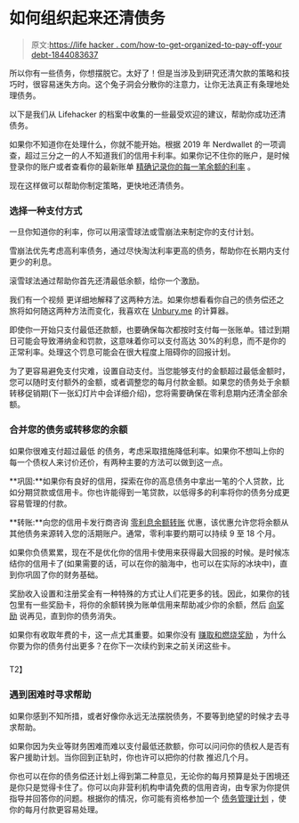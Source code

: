 # 如何组织起来还清债务

> 原文:[https://life hacker . com/how-to-get-organized-to-pay-off-your debt-1844083637](https://lifehacker.com/how-to-get-organized-to-pay-off-your-debt-1844083637)

所以你有一些债务，你想摆脱它。太好了！但是当涉及到研究还清欠款的策略和技巧时，很容易迷失方向。这个兔子洞会分散你的注意力，让你无法真正有条理地处理债务。

以下是我们从 Lifehacker 的档案中收集的一些最受欢迎的建议，帮助你成功还清债务。

如果你不知道你在处理什么，你就不能开始。根据 2019 年 Nerdwallet 的一项调查，超过三分之一的人不知道我们的信用卡利率。如果你记不住你的账户，是时候登录你的账户或者查看你的最新账单 [精确记录你的每一笔余额的利率](https://twocents.lifehacker.com/you-probably-dont-know-your-credit-cards-interest-rate-1837472684) 。

现在这样做可以帮助你制定策略，更快地还清债务。

### 选择一种支付方式

一旦你知道你的利率，你可以用滚雪球法或雪崩法来制定你的支付计划。

雪崩法优先考虑高利率债务，通过尽快淘汰利率更高的债务，帮助你在长期内支付更少的利息。

滚雪球法通过帮助你首先还清最低余额，给你一个激励。

我们有一个视频 更详细地解释了这两种方法。如果你想看看你自己的债务偿还之旅将如何随这两种方法而变化，我喜欢在 [Unbury.me](https://unbury.me/) 的计算器。

即使你一开始只支付最低还款额，也要确保每次都按时支付每一张账单。错过到期日可能会导致滞纳金和罚款，这意味着你可以支付高达 30%的利息，而不是你的正常利率。处理这个罚息可能会在很大程度上阻碍你的回报计划。

为了更容易避免支付灾难，设置自动支付。当您能够支付的金额超过最低金额时，您可以随时支付额外的金额，或者调整您的每月付款金额。如果您的债务处于余额转移促销期(下一张幻灯片中会详细介绍)，您将需要确保在零利息期内还清全部余额。

### **合并您的债务或转移您的余额**

如果你很难支付超过最低 的债务，考虑采取措施降低利率。如果你不想叫上你的每一个债权人来讨价还价，有两种主要的方法可以做到这一点。

**巩固:**如果你有良好的信用，探索在你的高息债务中拿出一笔的个人贷款，比如分期贷款或信用卡。你也许能得到一笔贷款，以低得多的利率将你的债务分成更容易管理的付款。

**转账:**向您的信用卡发行商咨询 [零利息余额转账](https://twocents.lifehacker.com/when-to-consider-a-balance-transfer-1823265150) 优惠，该优惠允许您将余额从其他债务来源转入您的活期账户。通常，零利率要约期可以持续 9 至 18 个月。

如果你负债累累，现在不是优化你的信用卡使用来获得最大回报的时候。是时候冻结你的信用卡了(如果需要的话，可以在你的脑海中，也可以在实际的冰块中)，直到你巩固了你的财务基础。

奖励收入设置和注册奖金有一种特殊的方式让人们花更多的钱。因此，如果你的钱包里有一些奖励卡，将你的余额转换为账单信用来帮助减少你的余额，然后 [向奖励](https://twocents.lifehacker.com/dont-pay-credit-card-fees-just-for-the-cash-back-reward-1838628682) 说再见，直到你的债务消失。

如果你有收取年费的卡，这一点尤其重要。如果你没有 [赚取和燃烧奖励](https://twocents.lifehacker.com/earn-and-burn-your-airline-rewards-to-maximize-free-fli-1834165867) ，为什么你要为你的债务付出更多？在你下一次续约到来之前关闭这些卡。

### 

T2】

### **遇到困难时寻求帮助**

如果你感到不知所措，或者好像你永远无法摆脱债务，不要等到绝望的时候才去寻求帮助。

如果你因为失业等财务困难而难以支付最低还款额，你可以问问你的债权人是否有客户援助计划。当你回到正轨时，你也许可以把你的付款 推迟几个月。

你也可以在你的债务偿还计划上得到第二种意见，无论你的每月预算是处于困境还是你只是觉得卡住了。你可以向非营利机构申请免费的信用咨询，由专家为你提供指导并回答你的问题。根据你的情况，你可能有资格参加一个 [债务管理计划](https://twocents.lifehacker.com/what-its-like-to-get-debt-counseling-1842919878) ，使你的每月付款更容易处理。